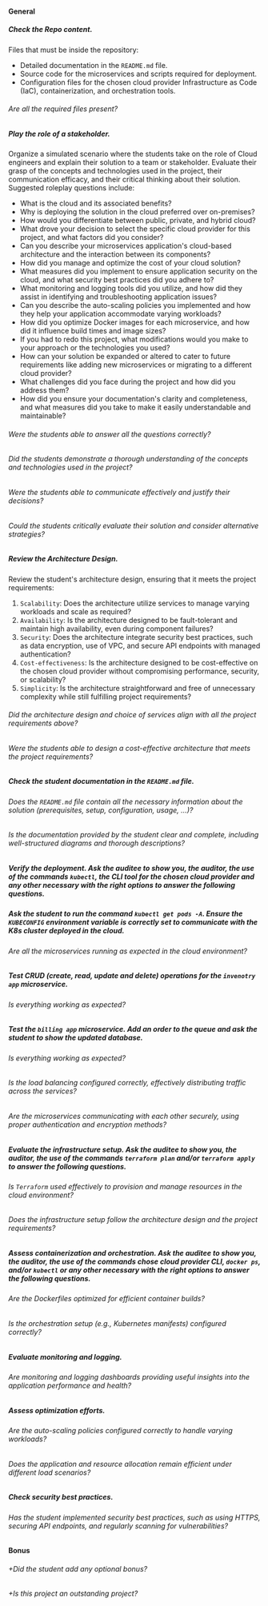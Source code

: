 #### General

##### Check the Repo content.

Files that must be inside the repository:

- Detailed documentation in the `README.md` file.
- Source code for the microservices and scripts required for deployment.
- Configuration files for the chosen cloud provider Infrastructure as Code (IaC), containerization, and orchestration tools.

###### Are all the required files present?

##### Play the role of a stakeholder.

Organize a simulated scenario where the students take on the role of Cloud engineers and explain their solution to a team or stakeholder. Evaluate their grasp of the concepts and technologies used in the project, their communication efficacy, and their critical thinking about their solution.
Suggested roleplay questions include:

- What is the cloud and its associated benefits?
- Why is deploying the solution in the cloud preferred over on-premises?
- How would you differentiate between public, private, and hybrid cloud?
- What drove your decision to select the specific cloud provider for this project, and what factors did you consider?
- Can you describe your microservices application's cloud-based architecture and the interaction between its components?
- How did you manage and optimize the cost of your cloud solution?
- What measures did you implement to ensure application security on the cloud, and what security best practices did you adhere to?
- What monitoring and logging tools did you utilize, and how did they assist in identifying and troubleshooting application issues?
- Can you describe the auto-scaling policies you implemented and how they help your application accommodate varying workloads?
- How did you optimize Docker images for each microservice, and how did it influence build times and image sizes?
- If you had to redo this project, what modifications would you make to your approach or the technologies you used?
- How can your solution be expanded or altered to cater to future requirements like adding new microservices or migrating to a different cloud provider?
- What challenges did you face during the project and how did you address them?
- How did you ensure your documentation's clarity and completeness, and what measures did you take to make it easily understandable and maintainable?

###### Were the students able to answer all the questions correctly?

###### Did the students demonstrate a thorough understanding of the concepts and technologies used in the project?

###### Were the students able to communicate effectively and justify their decisions?

###### Could the students critically evaluate their solution and consider alternative strategies?

##### Review the Architecture Design.

Review the student's architecture design, ensuring that it meets the project requirements:

1. `Scalability`: Does the architecture utilize services to manage varying workloads and scale as required?
2. `Availability`: Is the architecture designed to be fault-tolerant and maintain high availability, even during component failures?
3. `Security`: Does the architecture integrate security best practices, such as data encryption, use of VPC, and secure API endpoints with managed authentication?
4. `Cost-effectiveness`: Is the architecture designed to be cost-effective on the chosen cloud provider without compromising performance, security, or scalability?
5. `Simplicity`: Is the architecture straightforward and free of unnecessary complexity while still fulfilling project requirements?

###### Did the architecture design and choice of services align with all the project requirements above?

###### Were the students able to design a cost-effective architecture that meets the project requirements?

##### Check the student documentation in the `README.md` file.

###### Does the `README.md` file contain all the necessary information about the solution (prerequisites, setup, configuration, usage, ...)?

###### Is the documentation provided by the student clear and complete, including well-structured diagrams and thorough descriptions?

##### Verify the deployment. Ask the auditee **to show you**, the auditor, the use of the commands `kubectl`, the CLI tool for the chosen cloud provider and any other necessary with the right options to answer the following questions.

##### Ask the student to run the command `kubectl get pods -A`. Ensure the `KUBECONFIG` environment variable is correctly set to communicate with the K8s cluster deployed in the cloud.

###### Are all the microservices running as expected in the cloud environment?

##### Test CRUD (create, read, update and delete) operations for the `invenotry app` microservice.

###### Is everything working as expected?

##### Test the `billing app` microservice. Add an order to the queue and ask the student to show the updated database.

###### Is everything working as expected?

###### Is the load balancing configured correctly, effectively distributing traffic across the services?

###### Are the microservices communicating with each other securely, using proper authentication and encryption methods?

##### Evaluate the infrastructure setup. Ask the auditee **to show you**, the auditor, the use of the commands `terraform plan` and/or `terraform apply` to answer the following questions.

###### Is `Terraform` used effectively to provision and manage resources in the cloud environment?

###### Does the infrastructure setup follow the architecture design and the project requirements?

##### Assess containerization and orchestration. Ask the auditee **to show you**, the auditor, the use of the commands chose cloud provider CLI, `docker ps`, and/or `kubectl` or any other necessary with the right options to answer the following questions.

###### Are the Dockerfiles optimized for efficient container builds?

###### Is the orchestration setup (e.g., Kubernetes manifests) configured correctly?

##### Evaluate monitoring and logging.

###### Are monitoring and logging dashboards providing useful insights into the application performance and health?

##### Assess optimization efforts.

###### Are the auto-scaling policies configured correctly to handle varying workloads?

###### Does the application and resource allocation remain efficient under different load scenarios?

##### Check security best practices.

###### Has the student implemented security best practices, such as using HTTPS, securing API endpoints, and regularly scanning for vulnerabilities?

#### Bonus

###### +Did the student add any optional bonus?

###### +Is this project an outstanding project?
